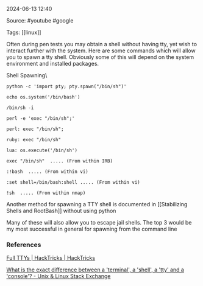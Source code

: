 
2024-06-13 12:40

Source: #youtube #google

Tags: [[linux]]

Often during pen tests you may obtain a shell without having tty, yet wish to interact further with the system. Here are some commands which will allow you to spawn a tty shell. Obviously some of this will depend on the system environment and installed packages.

Shell Spawning\

```
python -c 'import pty; pty.spawn("/bin/sh")'

echo os.system('/bin/bash') 

/bin/sh -i

perl -e 'exec "/bin/sh";'

perl: exec "/bin/sh";

ruby: exec "/bin/sh"

lua: os.execute('/bin/sh')

exec "/bin/sh"  ..... (From within IRB)

:!bash  ..... (From within vi) 

:set shell=/bin/bash:shell ..... (From within vi)

!sh  ..... (From within nmap)
```

Another method for spawning a TTY shell is documented in [[Stabilizing Shells and RootBash]] without using python

Many of these will also allow you to escape jail shells. The top 3 would be my most successful in general for spawning from the command line

### References

[Full TTYs | HackTricks | HackTricks](https://book.hacktricks.xyz/generic-methodologies-and-resources/shells/full-ttys)

[What is the exact difference between a 'terminal', a 'shell', a 'tty' and a 'console'? - Unix & Linux Stack Exchange](https://unix.stackexchange.com/questions/4126/what-is-the-exact-difference-between-a-terminal-a-shell-a-tty-and-a-con)